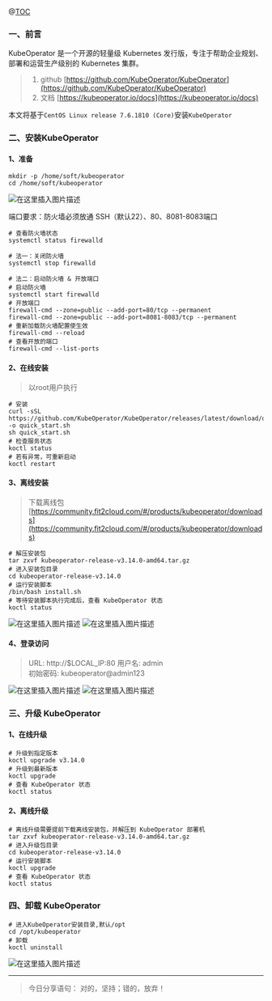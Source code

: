 @[TOC](文章目录)

### 一、前言

KubeOperator 是一个开源的轻量级 Kubernetes 发行版，专注于帮助企业规划、部署和运营生产级别的 Kubernetes 集群。

> 1. github [https://github.com/KubeOperator/KubeOperator](https://github.com/KubeOperator/KubeOperator)
> 2. 文档 [https://kubeoperator.io/docs](https://kubeoperator.io/docs)

本文将基于`CentOS Linux release 7.6.1810 (Core)`安装`KubeOperator`

### 二、安装KubeOperator

#### 1、准备

```shell
mkdir -p /home/soft/kubeoperator
cd /home/soft/kubeoperator
```

![在这里插入图片描述](https://img-blog.csdnimg.cn/ecafa301a4cc4481a2c8ef640a9619e3.png?x-oss-process=image/watermark,type_d3F5LXplbmhlaQ,shadow_50,text_Q1NETiBA6YOR5riF,size_20,color_FFFFFF,t_70,g_se,x_16)

端口要求：防火墙必须放通 SSH（默认22）、80、8081-8083端口

```shell
# 查看防火墙状态
systemctl status firewalld 

# 法一：关闭防火墙
systemctl stop firewalld

# 法二：启动防火墙 & 开放端口
# 启动防火墙
systemctl start firewalld
# 开放端口
firewall-cmd --zone=public --add-port=80/tcp --permanent
firewall-cmd --zone=public --add-port=8081-8083/tcp --permanent
# 重新加载防火墙配置使生效
firewall-cmd --reload
# 查看开放的端口
firewall-cmd --list-ports
```

#### 2、在线安装

> 以root用户执行

```shell
# 安装
curl -sSL https://github.com/KubeOperator/KubeOperator/releases/latest/download/quick_start.sh -o quick_start.sh
sh quick_start.sh
# 检查服务状态
koctl status
# 若有异常，可重新启动
koctl restart
```

#### 3、离线安装

> 下载离线包 [https://community.fit2cloud.com/#/products/kubeoperator/downloads](https://community.fit2cloud.com/#/products/kubeoperator/downloads)

```shell
# 解压安装包
tar zxvf kubeoperator-release-v3.14.0-amd64.tar.gz
# 进入安装包目录
cd kubeoperator-release-v3.14.0
# 运行安装脚本
/bin/bash install.sh
# 等待安装脚本执行完成后，查看 KubeOperator 状态
koctl status
```

![在这里插入图片描述](https://img-blog.csdnimg.cn/2f0a00770d0a4aa0bf3f75ffe73a6987.png?x-oss-process=image/watermark,type_d3F5LXplbmhlaQ,shadow_50,text_Q1NETiBA6YOR5riF,size_20,color_FFFFFF,t_70,g_se,x_16)
![在这里插入图片描述](https://img-blog.csdnimg.cn/68e757aec7124a2c8257afa70bfdc2a6.png?x-oss-process=image/watermark,type_d3F5LXplbmhlaQ,shadow_50,text_Q1NETiBA6YOR5riF,size_20,color_FFFFFF,t_70,g_se,x_16)

#### 4、登录访问

> URL:  http://$LOCAL_IP:80
> 用户名:  admin  
> 初始密码:  kubeoperator@admin123

![在这里插入图片描述](https://img-blog.csdnimg.cn/c1f21c581bbb4ad3b75d36615775d0c8.png?x-oss-process=image/watermark,type_d3F5LXplbmhlaQ,shadow_50,text_Q1NETiBA6YOR5riF,size_20,color_FFFFFF,t_70,g_se,x_16)
![在这里插入图片描述](https://img-blog.csdnimg.cn/798dee5f786547169e9563eb7b94bd4b.png?x-oss-process=image/watermark,type_d3F5LXplbmhlaQ,shadow_50,text_Q1NETiBA6YOR5riF,size_20,color_FFFFFF,t_70,g_se,x_16)

### 三、升级 KubeOperator

#### 1、在线升级

```shell
# 升级到指定版本
koctl upgrade v3.14.0
# 升级到最新版本
koctl upgrade
# 查看 KubeOperator 状态
koctl status
```

#### 2、离线升级

```shell
# 离线升级需要提前下载离线安装包，并解压到 KubeOperator 部署机
tar zxvf kubeoperator-release-v3.14.0-amd64.tar.gz
# 进入升级包目录
cd kubeoperator-release-v3.14.0
# 运行安装脚本
koctl upgrade
# 查看 KubeOperator 状态
koctl status
```

### 四、卸载 KubeOperator

```shell
# 进入KubeOperator安装目录,默认/opt
cd /opt/kubeoperator
# 卸载
koctl uninstall
```

![在这里插入图片描述](https://img-blog.csdnimg.cn/aa8fc2d9c63648af9c121432a4db25d9.png?x-oss-process=image/watermark,type_d3F5LXplbmhlaQ,shadow_50,text_Q1NETiBA6YOR5riF,size_20,color_FFFFFF,t_70,g_se,x_16)

---

> 今日分享语句：
> 对的，坚持；错的，放弃！
